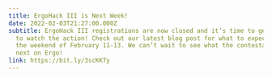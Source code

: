 ```yaml
---
title: ErgoHack III is Next Week!
date: 2022-02-03T21:27:00.000Z
subtitle: ErgoHack III registrations are now closed and it’s time to get ready
  to watch the action! Check out our latest blog post for what to expect during
  the weekend of February 11-13. We can’t wait to see what the contestants build
  next on Ergo!
link: https://bit.ly/3scKKTy
---
```

